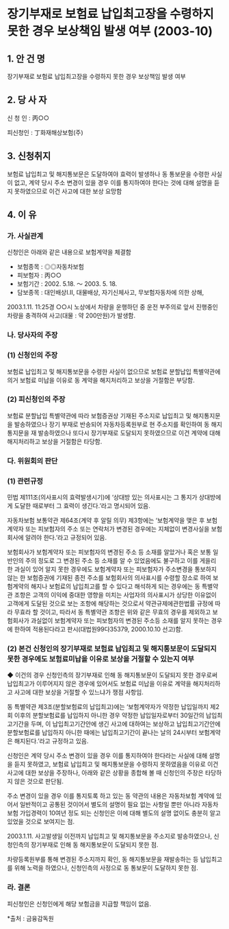 # 장기부재로 보험료 납입최고장을 수령하지 못한 경우 보상책임 발생 여부 (2003-10)


## 1. 안 건 명
장기부재로 보험료 납입최고장을 수령하지 못한 경우 보상책임 발생 여부

## 2. 당 사 자
  
신 청 인 : 丙○○

피신청인 : 丁화재해상보험(주) 
    
## 3. 신청취지

보험료 납입최고 및 해지통보문은 도달하여야 효력이 발생하나 동 통보문을 수령한 사실이 없고, 계약 당시 주소 변경이 있을 경우 이를 통지하여야 한다는 것에 대해 설명을 듣지 못하였으므로 이건 사고에 대한 보상 요망함
 
## 4. 이   유
### 가. 사실관계
신청인은 아래와 같은 내용으로 보험계약을 체결함   

- 보험종목 : ◎◎자동차보험
- 피보험자 : 丙○○
- 보험기간 : 2002. 5.18. ～ 2003. 5. 18.
- 담보종목 : 대인배상Ⅰ․Ⅱ, 대물배상, 자기신체사고, 무보험자동차에 의한 상해, 
          
2003.1.11. 11:25경 ○○시 노상에서 차량을 운행하던 중 운전 부주의로 앞서 진행중인 차량을 충격하여 사고(대물 : 약 200만원)가 발생함.


### 나. 당사자의 주장
###  (1) 신청인의 주장

보험료 납입최고 및 해지통보문을 수령한 사실이 없으므로 보험료 분할납입 특별약관에 의거 보험료 미납을 이유로 동 계약을 해지처리하고 보상을 거절함은 부당함.

###  (2) 피신청인의 주장

보험료 분할납입 특별약관에 따라 보험증권상 기재된 주소지로 납입최고 및 해지통지문을 발송하였으나 장기 부재로 반송되어 자동차등록원부로 현 주소지를 확인하여 동 해지통지문을 재 발송하였으나 또다시 장기부재로 도달되지 못하였으므로 이건 계약에 대해 해지처리하고 보상을 거절함은 타당함.


### 다. 위원회의 판단

### (1) 관련규정 

민법 제111조(의사표시의 효력발생시기)에 ‘상대방 있는 의사표시는 그 통지가 상대방에게 도달한 때로부터 그 효력이 생긴다.’라고 명시되어 있음.

자동차보험 보통약관 제64조(계약 후 알릴 의무) 제3항에는 ‘보험계약을 맺은 후 보험계약자 또는 피보험자의 주소 또는 연락처가 변경된 경우에는 지체없이 변경사실을 보험회사에 알려야 한다.’라고 규정되어 있음. 

보험회사가 보험계약자 또는 피보험자의 변경된 주소 등 소재를 알았거나 혹은 보통 일반인의 주의 정도로 그 변경된 주소 등 소재를 알 수 있었음에도 불구하고 이를 게을리 한 과실이 있어 알지 못한 경우에도 보험계약자 또는 피보험자가 주소변경을 통보하지 않는 한 보험증권에 기재된 종전 주소를 보험회사의 의사표시를 수령할 장소로 하여 보험계약의 해지나 보험료의 납입최고를 할 수 있다고 해석하게 되는 경우에는 동 특별약관 조항은 고객의 이익에 중대한 영향을 미치는 사업자의 의사표시가 상당한 이유없이 고객에게 도달된 것으로 보는 조항에 해당하는 것으로서 약관규제에관한법률 규정에 따라 무효라 할 것이고, 따라서 동 특별약관 조항은 위와 같은 무효의 경우를 제외하고 보험회사가 과실없이 보험계약자 또는 피보험자의 변경된 주소등 소재를 알지 못하는 경우에 한하여 적용된다라고 판시(대법원99다35379, 2000.10.10 선고)함.

### (2) 본건 신청인의 장기부재로 보험료 납입최고 및 해지통보문이 도달되지 못한 경우에도 보험료미납을 이유로 보상을 거절할 수 있는지 여부

◆ 이건의 경우 신청인측의 장기부재로 인해 동 해지통보문이 도달되지 못한 경우로써 납입최고가 이루어지지 않은 경우에 있어서도 보험료 미납을 이유로 계약을 해지처리하고 사고에 대한 보상을 거절할 수 있느냐가 쟁점 사항임. 

동 특별약관 제3조(분할보험료의 납입최고)에는 ‘보험계약자가 약정한 납입일까지 제2회 이후의 분할보험료를 납입하지 아니한 경우 약정한 납입일자로부터 30일간의 납입최고기간을 두며, 이 납입최고기간안에 생긴 사고에 대하여는 보상하고 납입최고기간안에 분할보험료를 납입하지 아니한 때에는 납입최고기간이 끝나는 날의 24시부터 보험계약은 해지된다.’라고 규정하고 있음.
  
신청인은 계약 당시 주소 변경이 있을 경우 이를 통지하여야 한다라는 사실에 대해 설명을 듣지 못하였고, 보험료 납입최고 및 해지통보문을 수령하지 못하였음을 이유로 이건 사고에 대한 보상을 주장하나, 아래와 같은 상황을 종합해 볼 때 신청인의 주장은 타당하지 않은 것으로 판단됨.

주소 변경이 있을 경우 이를 통지토록 하고 있는 동 약관의 내용은 자동차보험 계약에 있어서 일반적이고 공통된 것이어서 별도의 설명이 필요 없는 사항일 뿐만 아니라 자동차보험 가입경력이 10여년 정도 되는 신청인은 이에 대해 별도의 설명 없이도 충분히 알고 있었을 것으로 보여지는 점.

2003.1.11. 사고발생일 이전까지 납입최고 및 해지통보문을  주소지로 발송하였으나, 신청인측의 장기부재로 인해 동 해지통보문이 도달되지 못한 점.

차량등록원부를 통해 변경된 주소지까지 확인, 동 해지통보문을 재발송하는 등 납입최고를 위해 노력을 하였으나, 신청인측의 사정으로 동 통보문이 도달하지 못한 점.
         
### 라. 결론

피신청인은 신청인에게 해당 보험금을 지급할 책임이 없음.

*출처 : 금융감독원